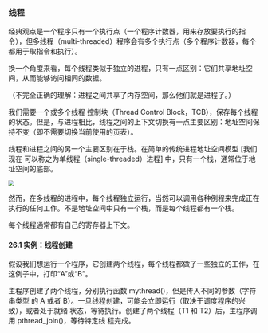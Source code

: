 ### 线程

经典观点是一个程序只有一个执行点（一个程序计数器，用来存放要执行的指令），但多线程（multi-threaded）程序会有多个执行点（多个程序计数器，每个都用于取指令和执行）。

换一个角度来看，每个线程类似于独立的进程，只有一点区别：它们共享地址空间，从而能够访问相同的数据。

（不完全正确的理解：进程之间共享了内存空间，那么他们就是进程了。）

我们需要一个或多个线程 控制块（Thread Control Block，TCB），保存每个线程的状态。但是，与进程相比，线程之间的上下文切换有一点主要区别：地址空间保持不变（即不需要切换当前使用的页表）。

线程和进程之间的另一个主要区别在于栈。在简单的传统进程地址空间模型 [我们现在 可以称之为单线程（single-threaded）进程] 中，只有一个栈，通常位于地址空间的底部。

<img src="D:\OS-TEP\OS-TEP\note\第26章 并发：介绍\屏幕截图 2024-01-21 205149.png" style="zoom: 67%;" />

然而，在多线程的进程中，每个线程独立运行，当然可以调用各种例程来完成正在执行的任何工作。不是地址空间中只有一个栈，而是每个线程都有一个栈。

每个线程通常都有自己的寄存器上下文。

#### 26.1 实例：线程创建

假设我们想运行一个程序，它创建两个线程，每个线程都做了一些独立的工作，在这例子中，打印“A”或“B”。

主程序创建了两个线程，分别执行函数 mythread()，但是传入不同的参数（字符串类型 的 A 或者 B）。一旦线程创建，可能会立即运行（取决于调度程序的兴致），或者处于就绪 状态，等待执行。创建了两个线程（T1 和 T2）后，主程序调用 pthread_join()，等待特定线 程完成。

```

```

